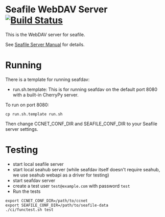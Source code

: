 # Seafile WebDAV Server [![Build Status](https://secure.travis-ci.org/haiwen/seafdav.svg?branch=master)](http://travis-ci.org/haiwen/seafdav)

This is the WebDAV server for seafile.

See [Seafile Server Manual](http://manual.seafile.com/extension/webdav/) for details.

# Running

There is a template for running seafdav:
- run.sh.template: This is for running seafdav on the default port 8080 with a built-in CherryPy server.

To run on port 8080:

```
cp run.sh.template run.sh
```

Then change CCNET_CONF_DIR and SEAFILE_CONF_DIR to your Seafile server settings.

# Testing

- start local seafile server
- start local seahub server (while seafdav itself doesn't require seahub, we use seahub webapi as a driver for testing)
- start seafdav server
- create a test user `test@example.com` with password `test`
- Run the tests
```
export CCNET_CONF_DIR=/path/to/ccnet
export SEAFILE_CONF_DIR=/path/to/seafile-data
./ci/functest.sh test
```

